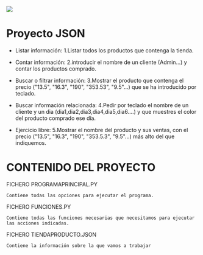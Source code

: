 
![](python.png)

# Proyecto JSON

* Listar información: 1.Listar todos los productos que contenga la tienda.


* Contar información: 2.introducir el nombre de un cliente (Admin...) y contar los productos comprado.


* Buscar o filtrar información: 3.Mostrar el producto que contenga el precio ("13.5", "16.3", "190", "353.53", "9.5"...) que se ha introducido por teclado.


* Buscar información relacionada: 4.Pedir por teclado el nombre de un cliente y un dia (dia1,dia2,dia3,dia4,dia5,dia6....) y que muestres el color del producto comprado ese día.


* Ejercicio libre: 5.Mostrar el nombre del producto y sus ventas, con el precio ("13.5", "16.3", "190", "353.5.3", "9.5"...) más alto del que indiquemos.


# CONTENIDO DEL PROYECTO

FICHERO PROGRAMAPRINCIPAL.PY

	Contiene todas las opciones para ejecutar el programa.
	
FICHERO FUNCIONES.PY

	Contiene todas las funciones necesarias que necesitamos para ejecutar las acciones indicadas.
	
FICHERO TIENDAPRODUCTO.JSON 

	Contiene la información sobre la que vamos a trabajar
